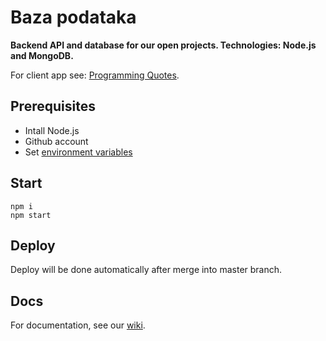 # Baza podataka

**Backend API and database for our open projects. Technologies: Node.js and MongoDB.**

For client app see: [Programming Quotes](https://github.com/skolakoda/programming-quotes).

## Prerequisites

- Intall Node.js
- Github account
- Set [environment variables](https://github.com/skolakoda/baza-podataka/wiki/Environment-variables)

## Start

```
npm i
npm start
```

## Deploy

Deploy will be done automatically after merge into master branch. 

## Docs

For documentation, see our [wiki](https://github.com/skolakoda/baza-podataka/wiki).
